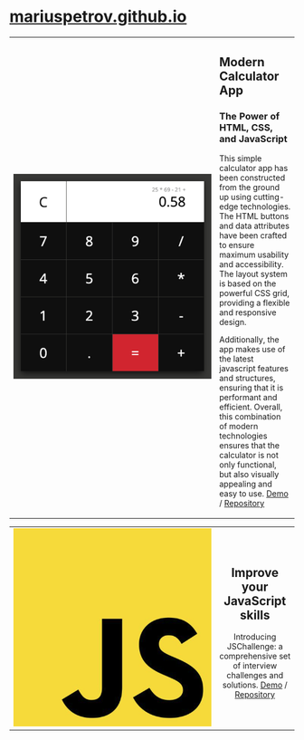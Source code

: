 # <a href="https://mariuspetrov.github.io/">mariuspetrov.github.io</a> 

<table>
<tr>
<td width="350px">
<img src="https://raw.githubusercontent.com/mariuspetrov/js-calculator/main/js_calculator.png" alt="js-calculator" width="350px"/>
</td>
  
<td>
<h2>Modern Calculator App</h2> 
<h3>The Power of HTML, CSS, and JavaScript</h3>

<p>This simple calculator app has been constructed from the ground up using cutting-edge technologies. The HTML buttons and data attributes have been crafted to ensure maximum usability and accessibility. The layout system is based on the powerful CSS grid, providing a flexible and responsive design.</p>

<p>Additionally, the app makes use of the latest javascript features and structures, ensuring that it is performant and efficient. Overall, this combination of modern technologies ensures that the calculator is not only functional, but also visually appealing and easy to use.
<a href="https://mariuspetrov.github.io/js-calculator/">Demo</a> /
<a href="https://github.com/mariuspetrov/js-calculator/">Repository</a></p>
</td>
</tr>
</table>

<table>
<tr>
<td width="350px">
<img src="https://raw.githubusercontent.com/mariuspetrov/js-challenge/main/js.png" alt="js-challenge" width="350px"/>
</td>
  
<td>
<h2 align="center">Improve your JavaScript skills</h2> 
<p align="center">Introducing JSChallenge: a comprehensive set of interview challenges and solutions. 
<a href="https://mariuspetrov.github.io/js-challenge/">Demo</a> /
<a href="https://github.com/mariuspetrov/js-challenge/">Repository</a></p> 
</td>
</tr>
</table>

